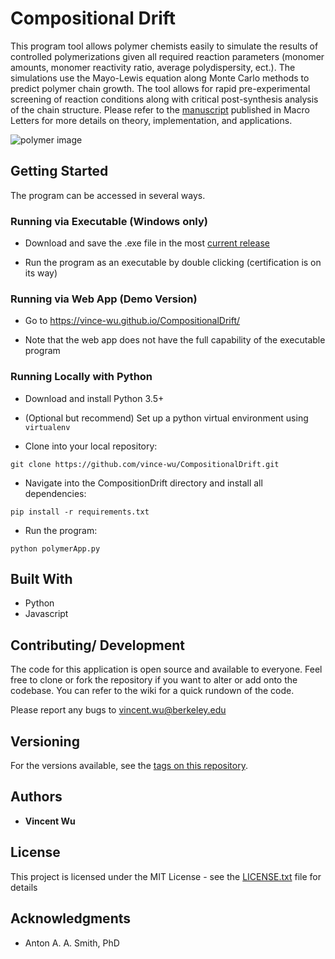 # Compositional Drift

This program tool allows polymer chemists easily to simulate the results of controlled polymerizations given all required reaction parameters (monomer amounts, monomer reactivity ratio, average polydispersity, ect.). The simulations use the Mayo-Lewis equation along Monte Carlo methods to predict polymer chain growth. The tool allows for rapid pre-experimental screening of reaction conditions along with critical post-synthesis analysis of the chain structure. Please refer to the [manuscript](https://pubs.acs.org/doi/full/10.1021/acsmacrolett.8b00813) published in Macro Letters for more details on theory, implementation, and applications.

![polymer image](https://i.imgur.com/mElYP4x.png)

## Getting Started
The program can be accessed in several ways.

### Running via Executable (Windows only)

* Download and save the .exe file in the most [current release](https://github.com/vince-wu/CompositionalDrift/releases)

* Run the program as an executable by double clicking (certification is on its way)

### Running via Web App (Demo Version)

* Go to https://vince-wu.github.io/CompositionalDrift/ 

* Note that the web app does not have the full capability of the executable program

### Running Locally with Python 

* Download and install Python 3.5+

* (Optional but recommend) Set up a python virtual environment using `virtualenv`

* Clone into your local repository:

`git clone https://github.com/vince-wu/CompositionalDrift.git`

* Navigate into the CompositionDrift directory and install all dependencies:

`pip install -r requirements.txt`

* Run the program:

`python polymerApp.py`

## Built With

* Python
* Javascript

## Contributing/ Development

The code for this application is open source and available to everyone. Feel free to clone or fork the repository if
you want to alter or add onto the codebase. You can refer to the wiki for a quick rundown of the code.

Please report any bugs to vincent.wu@berkeley.edu

## Versioning

For the versions available, see the [tags on this repository](https://github.com/vince-wu/CompositionalDrift/tags). 

## Authors

* **Vincent Wu** 

## License

This project is licensed under the MIT License - see the [LICENSE.txt](https://github.com/vince-wu/CompositionalDrift/blob/master/LISCENCE.txt) file for details

## Acknowledgments

* Anton A. A. Smith, PhD
